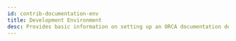 ```yaml
---
id: contrib-documentation-env
title: Development Environment
desc: Provides basic information on setting up an ORCA documentation development environment.
---
```

